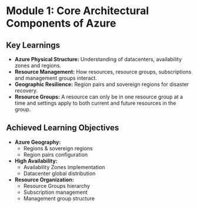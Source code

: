 # Module 1: Core Architectural Components of Azure

## Key Learnings
- **Azure Physical Structure:** Understanding of datacenters, availability zones and regions.
- **Resource Management:** How resources, resource groups, subscriptions and management groups interact.
- **Geographic Resilience:** Region pairs and sovereign regions for disaster recovery.
- **Resource Groups:** A resource can only be in one resource group at a time and settings apply to both current and future resources in the group.

## Achieved Learning Objectives
- **Azure Geography:**  
  - Regions & sovereign regions  
  - Region pairs configuration  
- **High Availability:**  
  - Availability Zones implementation  
  - Datacenter global distribution  
- **Resource Organization:**  
  - Resource Groups hierarchy  
  - Subscription management  
  - Management group structure
